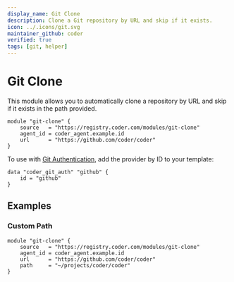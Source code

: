 ```yaml
---
display_name: Git Clone
description: Clone a Git repository by URL and skip if it exists.
icon: ../.icons/git.svg
maintainer_github: coder
verified: true
tags: [git, helper]
---
```


# Git Clone

This module allows you to automatically clone a repository by URL and skip if it exists in the path provided.

```hcl
module "git-clone" {
    source   = "https://registry.coder.com/modules/git-clone"
    agent_id = coder_agent.example.id
    url      = "https://github.com/coder/coder"
}
```

To use with [Git Authentication](https://coder.com/docs/v2/latest/admin/git-providers), add the provider by ID to your template:

```hcl
data "coder_git_auth" "github" {
    id = "github"
}
```

## Examples

### Custom Path

```hcl
module "git-clone" {
    source   = "https://registry.coder.com/modules/git-clone"
    agent_id = coder_agent.example.id
    url      = "https://github.com/coder/coder"
    path     = "~/projects/coder/coder"
}
```
